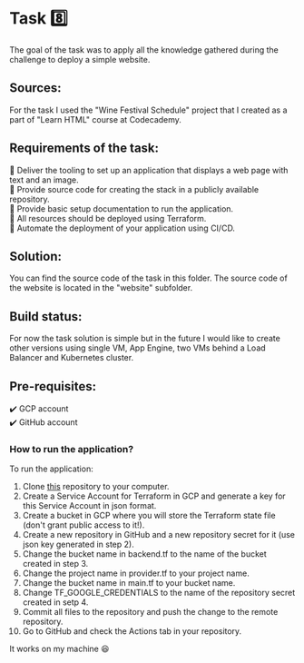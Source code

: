 # Task 8️⃣

The goal of the task was to apply all the knowledge gathered during the challenge to deploy a simple website.
 
## Sources:
 
For the task I used the "Wine Festival Schedule" project that I created as a part of "Learn HTML" course at Codecademy.
 
## Requirements of the task:
 
:small_orange_diamond: Deliver the tooling to set up an application that displays a web page with text and an image.</br>
:small_orange_diamond: Provide source code for creating the stack in a publicly available repository.</br>
:small_orange_diamond: Provide basic setup documentation to run the application.</br>
:small_orange_diamond: All resources should be deployed using Terraform.</br>
:small_orange_diamond: Automate the deployment of your application using CI/CD.
 
## Solution:
 
You can find the source code of the task in this folder. The source code of the website is located in the "website" subfolder.
 
## Build status:
 
For now the task solution is simple but in the future I would like to create other versions using single VM, App Engine, two VMs behind a Load Balancer and Kubernetes cluster.
 
## Pre-requisites:
 
:heavy_check_mark: GCP account</br>
:heavy_check_mark: GitHub account
 
### How to run the application?
 
To run the application:
1. Clone [this](https://github.com/marta-rakowska/dareit-cloud-challenge-task-8) repository to your computer.
2. Create a Service Account for Terraform in GCP and generate a key for this Service Account in json format.
3. Create a bucket in GCP where you will store the Terraform state file (don't grant public access to it!).
4. Create a new repository in GitHub and a new repository secret for it (use json key generated in step 2).
5. Change the bucket name in backend.tf to the name of the bucket created in step 3.
6. Change the project name in provider.tf to your project name.
7. Change the bucket name in main.tf to your bucket name.
8. Change TF_GOOGLE_CREDENTIALS to the name of the repository secret created in setp 4.
9. Commit all files to the repository and push the change to the remote repository.
10. Go to GitHub and check the Actions tab in your repository.
 
[//]: # (You can find the output of the test deployment of the task here: <link>)
 
It works on my machine :satisfied:
 
[//]: # (## Bonus:)

[//]: # ( )
[//]: # (:small_blue_diamond: Provide and document a mechanism for scaling the service and delivering the content to a larger audience.</br>)

[//]: # (:small_blue_diamond: Demonstrate that you have considered how a real-world solution will be hosted and scaled.</br>)

[//]: # (:small_blue_diamond: Explain your choices.)

[//]: # ( )
[//]: # (## Bonus solution:)

[//]: # ( )
[//]: # (Work in progress... :woman_technologist:)

[//]: # ( )
[//]: # (The final solution isn't ready but you can find a partial solution below 🚧)

[//]: # ( )
[//]: # (For scaling the service and delivering the content to larger audience I would use Cloud Load Balancer. It can distribute users among multiple servers. If the number of visitors grows, the balancer autoscales resources. Moreover, it can direct users to specific servers based on their geographical location.)

[//]: # ( )
[//]: # (As my static website contains the wine festival schedule I suppose that the load balancer will be very useful right before the event. A lot of people will want to check the schedule at the same time and the number of visitors will grow significantly.)

[//]: # ( )
[//]: # (Load balancer can be set up in Network sevices -> Load balancing. It is also possible to set it up using Terraform.)

[//]: # ( )
[//]: # (## Bonus 2:)

[//]: # ( )
[//]: # (Create Cloud Function that lists all VPCs and Subnets in the project and saves the data in a file that is stored in a bucket OR saves the data in the database.)

[//]: # ( )
[//]: # (Requirements:)

[//]: # ( )
[//]: # (:small_orange_diamond:Provide source code for the function and any other code in a publicly available repository.)

[//]: # ( )
[//]: # (## Bonus 2 solution:)

[//]: # ( )
[//]: # (Work in progress... :woman_technologist:)